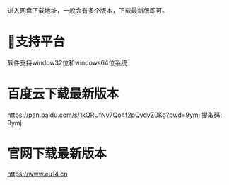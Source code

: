 进入网盘下载地址，一般会有多个版本，下载最新版即可。

#  💝支持平台

软件支持window32位和windows64位系统

# 百度云下载最新版本
https://pan.baidu.com/s/1kQRUfNy7Qo4f2pQydyZ0Kg?pwd=9ymj 提取码: 9ymj

# 官网下载最新版本
https://www.eu14.cn